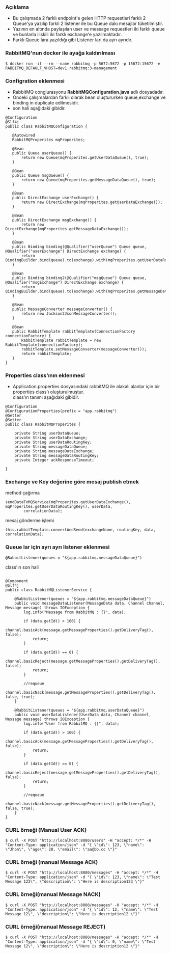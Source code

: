 ### Açıklama 
- Bu çalışmada 2 farklı endpoint'e gelen HTTP requestleri farklı 2 Queue'ya yazılıp farkli 2 listener ile bu Queue dakı mesajlar tüketilmiştir.
- Yazının en altında paylaşılan user ve message requestleri iki farklı queue ve bunlarla ilişkili iki farklı exchange'e yazılmaktadır.
- Farklı Queue lara yazıldığı gibi Listener ları da ayrı ayrıdır.
 
### RabbitMQ'nun docker ile ayağa kaldırılması
```
$ docker run -it --rm --name rabbitmq -p 5672:5672 -p 15672:15672 -e RABBITMQ_DEFAULT_VHOST=dev1 rabbitmq:3-management
```

### Configration eklenmesi
- RabbitMQ congiurasyonu **RabbitMQConfiguration.java** adlı dosyadadır.
- Önceki çalışmalardan farklı olarak bean oluştururken queue,exchange ve binding in duplicate edilmesidir.
- son hali aşağıdaki gibidir.
 ```
@Configuration
@Slf4j
public class RabbitMQConfiguration {

    @Autowired
    RabbitMQProperites mqProperites;

    @Bean
    public Queue userQueue() {
        return new Queue(mqProperites.getUserDataQueue(), true);
    }

    @Bean
    public Queue msgQueue() {
        return new Queue(mqProperites.getMessageDataQueue(), true);
    }

    @Bean
    public DirectExchange userExchange() {
        return new DirectExchange(mqProperites.getUserDataExchange());
    }

    @Bean
    public DirectExchange msgExchange() {
        return new DirectExchange(mqProperites.getMessageDataExchange());
    }

    @Bean
    public Binding binding(@Qualifier("userQueue") Queue queue, @Qualifier("userExchange") DirectExchange exchange) {
        return BindingBuilder.bind(queue).to(exchange).with(mqProperites.getUserDataRoutingKey());
    }

    @Bean
    public Binding binding2(@Qualifier("msgQueue") Queue queue, @Qualifier("msgExchange") DirectExchange exchange) {
        return BindingBuilder.bind(queue).to(exchange).with(mqProperites.getMessageDataRoutingKey());
    }

    @Bean
    public MessageConverter messageConverter() {
        return new Jackson2JsonMessageConverter();
    }

    @Bean
    public RabbitTemplate rabbitTemplate(ConnectionFactory connectionFactory) {
        RabbitTemplate rabbitTemplate = new RabbitTemplate(connectionFactory);
        rabbitTemplate.setMessageConverter(messageConverter());
        return rabbitTemplate;
    }
}
```

### Properties class'ının eklenmesi
- Application.properties dosyasındaki rabbitMQ ile alakalı alanlar için bir properties class'ı oluşturulmuştur. <br/>
class'ın tanımı aşağıdaki gibidir.
```
@Configuration
@ConfigurationProperties(prefix = "app.rabbitmq")
@Getter
@Setter
public class RabbitMQProperites {

    private String userDataQueue;
    private String userDataExchange;
    private String userDataRoutingKey;
    private String messageDataQueue;
    private String messageDataExchange;
    private String messageDataRoutingKey;
    private Integer ackResponseTimeout;

}
```

### Exchange ve Key  değerine göre mesaj publish etmek
method çağırma
```
sendDataToMQService(mqProperites.getUserDataExchange(), mqProperites.getUserDataRoutingKey(), userData,
        correlationData);
```

mesaj gönderme işlemi
```
this.rabbitTemplate.convertAndSend(exchangeName, routingKey, data, correlationData);
```

### Queue lar için ayrı ayrı listener eklenmesi
```
@RabbitListener(queues = "${app.rabbitmq.messageDataQueue}")
```

class'ın son hali 
```

@Component
@Slf4j
public class RabbitMQListenerService {

    @RabbitListener(queues = "${app.rabbitmq.messageDataQueue}")
    public void messageDataListener(MessageData data, Channel channel, Message message) throws IOException {
        log.info("Message from RabbitMQ : {}", data);

        if (data.getId() > 100) {
            channel.basicAck(message.getMessageProperties().getDeliveryTag(), false);
            return;
        }

        if (data.getId() == 0) {
            channel.basicReject(message.getMessageProperties().getDeliveryTag(), false);
            return;
        }

        //requeue
        channel.basicNack(message.getMessageProperties().getDeliveryTag(), false, true);
    }

    @RabbitListener(queues = "${app.rabbitmq.userDataQueue}")
    public void userDataListener(UserData data, Channel channel, Message message) throws IOException {
        log.info("User from RabbitMQ : {}", data);

        if (data.getId() > 100) {
            channel.basicAck(message.getMessageProperties().getDeliveryTag(), false);
            return;
        }

        if (data.getId() == 0) {
            channel.basicReject(message.getMessageProperties().getDeliveryTag(), false);
            return;
        }

        //requeue
        channel.basicNack(message.getMessageProperties().getDeliveryTag(), false, true);
    }
}
```

### CURL örneği (Manual User ACK)
 ```
$ curl -X POST "http://localhost:8080/users" -H "accept: */*" -H "Content-Type: application/json" -d "{ \"id\": 123, \"name\": \"Jhon\", \"age\": 20, \"email\": \"aa@bb.cc \"}"
```
 
### CURL örneği (manual Message ACK)
 ```
$ curl -X POST "http://localhost:8080/messages" -H "accept: */*" -H "Content-Type: application/json" -d "{ \"id\": 123, \"name\": \"Test Message 123\", \"description\": \"Here is description123 \"}"
```
 
### CURL örneği(manual Message NACK)
 ```
$ curl -X POST "http://localhost:8080/messages" -H "accept: */*" -H "Content-Type: application/json" -d "{ \"id\": 12, \"name\": \"Test Message 12\", \"description\": \"Here is description12 \"}"
```
 
### CURL örneği(manual Message REJECT)
 ```
$ curl -X POST "http://localhost:8080/messages" -H "accept: */*" -H "Content-Type: application/json" -d "{ \"id\": 0, \"name\": \"Test Message 12\", \"description\": \"Here is description12 \"}"
```
